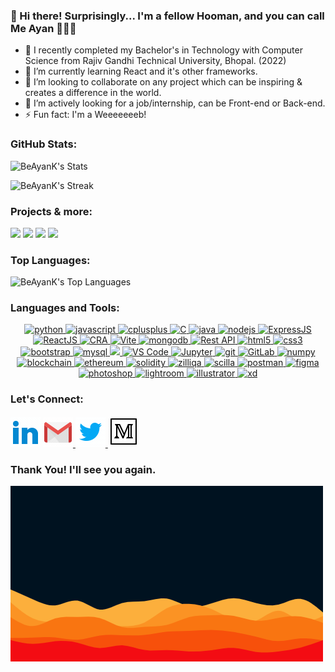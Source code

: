 ### 👋 Hi there! Surprisingly... I'm a fellow Hooman, and you can call Me Ayan 💆🏻‍♂️


- 🔭 I recently completed my Bachelor's in Technology with Computer Science from Rajiv Gandhi Technical University, Bhopal. (2022)
- 🌱 I’m currently learning React and it's other frameworks.
- 👯 I’m looking to collaborate on any project which can be inspiring & creates a difference in the world.
- 🤔 I’m actively looking for a job/internship, can be Front-end or Back-end.
- ⚡ Fun fact: I'm a Weeeeeeeb!

### GitHub Stats:

![BeAyanK's Stats](https://github-readme-stats.vercel.app/api?username=BeAyanK&theme=algolia&show_icons=true&hide_border=false&count_private=true)

![BeAyanK's Streak](https://github-readme-streak-stats.herokuapp.com/?user=BeAyanK&theme=algolia&hide_border=false)
<!--- ![](https://visitor-badge.laobi.icu/badge?page_id=BeAyanK.BeAyanK) -->

### Projects & more:

![](https://github-readme-stats.vercel.app/api/pin/?username=BeAyanK&repo=Express-CRUD-app&cache_seconds=86400&theme=algolia)
![](https://github-readme-stats.vercel.app/api/pin/?username=BeAyanK&repo=travel-journal&cache_seconds=86400&theme=algolia)
![](https://github-readme-stats.vercel.app/api/pin/?username=BeAyanK&repo=expense-tracker&cache_seconds=86400&theme=algolia)
![](https://github-readme-stats.vercel.app/api/pin/?username=BeAyanK&repo=Booking-Appointment&cache_seconds=86400&theme=algolia)


### Top Languages:

![BeAyanK's Top Languages](https://github-readme-stats.vercel.app/api/top-langs/?username=BeAyanK&theme=algolia&show_icons=true&hide_border=false&layout=compact)

### Languages and Tools:

<div align="center"> 
        <a href="https://www.python.org" target="_blank"> 
                <img src="https://img.icons8.com/fluency/40/null/python.png" alt="python" width="40" height="40"/> 
        </a>
        <a href="https://developer.mozilla.org/en-US/docs/Web/JavaScript" target="_blank"> 
                <img src="https://img.icons8.com/color/48/null/javascript--v1.png" alt="javascript" width="40" height="40"/> 
        </a>
        <a href="https://www.w3schools.com/cpp/" target="_blank">
                <img src="https://img.icons8.com/color/48/null/c-plus-plus-logo.png"/ alt="cplusplus" width="40" height="40"/> 
        </a>
        <a href="https://www.cprogramming.com/" target="_blank">
                <img src="https://img.icons8.com/fluency/48/null/c-programming.png" height="40" width="40" alt="C"/>
        </a>        
        <a href="https://www.w3schools.com/java/" target="_blank">
                <img src="https://img.icons8.com/color/40/null/java-coffee-cup-logo--v1.png" alt="java"/>
        </a>
        <a href="https://nodejs.org" target="_blank"> 
                <img src="https://img.icons8.com/fluency/48/null/node-js.png" alt="nodejs" width="40" height="40"/> 
        </a>
        <a href="https://developer.mozilla.org/en-US/docs/Learn/Server-side/Express_Nodejs/Introduction" target="_blank">
                <img src="https://img.icons8.com/ios/40/ffffff/express-js.png" alt="ExpressJS" height="40" width="40"/>
        </a>
        <a href="https://reactjs.org/" target="_blank">
                <img src="https://img.icons8.com/color/40/null/react-native.png" alt="ReactJS"/>
        </a>
        <a href="https://create-react-app.dev/docs/getting-started" target="_blank">
                <img src="https://create-react-app.dev/img/logo.svg" height="40" width="40" alt="CRA"/>
        </a>
        <a href="https://vitejs.dev" target="_blank" rel="noopener noreferrer">
                <img width="40" height="40" src="https://vitejs.dev/logo.svg" alt="Vite">
        </a>
        <a href="https://www.mongodb.com/" target="_blank"> 
                <img src="https://img.icons8.com/color/40/null/mongodb.png" alt="mongodb" width="40" height="40"/> 
        </a>
        <a href="https://www.restapitutorial.com/" target="_blank">
                <img src="https://img.icons8.com/color/40/null/api.png" alt="Rest API"/>
        </a>
        <a href="https://www.w3.org/html/" target="_blank"> 
                <img src="https://img.icons8.com/color/40/null/html-5--v1.png" alt="html5" width="40" height="40"/> 
        </a> 
        <a href="https://www.w3schools.com/css/" target="_blank">
                <img src="https://img.icons8.com/fluency/40/null/css3.png" alt="css3" width="40" height="40"/>
        </a>
        <a href="https://getbootstrap.com" target="_blank">
                <img src="https://img.icons8.com/color/40/null/bootstrap.png" alt="bootstrap" width="40" height="40"/> 
        </a>
        <a href="https://www.mysql.com/" target="_blank"> 
                <img src="https://img.icons8.com/color/40/null/my-sql.png" alt="mysql" width="40" height="40"/> 
        </a> 
        <a href="https://www.netlify.com/" target="_blank">
                <img src="https://img.icons8.com/external-tal-revivo-color-tal-revivo/40/null/external-netlify-a-cloud-computing-company-that-offers-hosting-and-serverless-backend-services-for-static-websites-logo-color-tal-revivo.png" alt"netlify" />
        </a>        
        <a href="https://code.visualstudio.com/" target="_blank">
                <img src="https://img.icons8.com/color/40/null/visual-studio-code-2019.png" alt="VS Code" />
        </a>
        <a href="https://jupyter.org/" target="_blank">
                <img src="https://img.icons8.com/fluency/40/null/jupyter.png" alt="Jupyter" />
        </a>
        <a href="https://git-scm.com/" target="_blank"> 
                <img src="https://www.vectorlogo.zone/logos/git-scm/git-scm-icon.svg" alt="git" width="40" height="40"/> 
        </a>
        <a href="https://about.gitlab.com/" target="_blank">
                <img src="https://img.icons8.com/color/40/null/gitlab.png" alt="GitLab"/>
        </a>
        <a href="https://numpy.org/" target="_blank">
                <img src="https://img.icons8.com/color/40/null/numpy.png" alt="numpy" />
        </a>
        <a href="https://www.blockchain.com/" target="_blank">
                <img src="https://img.icons8.com/fluency/40/null/blockchain-new-logo.png" alt="blockchain" />
        </a>
        <a href="https://ethereum.org/en/" target="_blank">
                <img src="https://img.icons8.com/color/40/null/ethereum.png" alt="ethereum" />
        </a>
        <a href="https://soliditylang.org/" target="_blank">
                <img src="https://img.icons8.com/material-rounded/40/9FA8DA/solidity.png" alt="solidity" />
        </a>
        <a href="https://www.zilliqa.com/" target="_blank">
                <img src="https://img.icons8.com/external-black-fill-lafs/40/22C3E6/external-Zilliqa-cryptocurrency-black-fill-lafs.png" alt="zilliqa"/>
        </a>
        <a href="https://ide.zilliqa.com/#/" target="_blank">
                <img src="https://imgs.search.brave.com/AxzB0yNJqO3of3VCwe5Bz9_SsCVAjOr6DQbyK0jeDy8/rs:fit:800:553:1/g:ce/aHR0cHM6Ly9zY2ls/bGEtbGFuZy5vcmcv/aW1hZ2VzL1NjaWxs/YS1sb2dvLW9ubHkt/cC04MDAucG5n" alt="scilla" width="40" height="40" />
        </a>
        <a href="https://postman.com" target="_blank">
                <img src="https://img.icons8.com/external-tal-revivo-color-tal-revivo/40/null/external-postman-is-the-only-complete-api-development-environment-logo-color-tal-revivo.png" alt="postman"/>
        </a>
        <a href="https://www.figma.com/" target="_blank"> 
                <img src="https://img.icons8.com/color/40/null/figma--v1.png" alt="figma" width="40" height="40"/> 
        </a>
        <a href="https://www.photoshop.com/en" target="_blank"> 
                <img src="https://img.icons8.com/fluency/40/null/adobe-photoshop.png" alt="photoshop" width="40" height="40"/> 
        </a> 
        <a href="https://lightroom.adobe.com/" target="_blank">
                <img src="https://img.icons8.com/fluency/40/null/adobe-lightroom.png" alt="lightroom"/>
        </a>
        <a href="https://www.adobe.com/in/products/illustrator.html" target="_blank"> 
                <img src="https://img.icons8.com/fluency/40/null/adobe-illustrator.png" alt="illustrator" width="40" height="40"/> 
        </a>
        <a href="https://helpx.adobe.com/in/xd/get-started.html" target="_blank">
                <img src="https://img.icons8.com/fluency/40/null/adobe-xd.png" alt="xd">
        </a>
</div>

### Let's Connect:

<div align="left">
        <a href="https://www.linkedin.com/in/ayan-khan-work/" target="_blank">
        <img src="https://github.com/BeAyanK/BeAyanK/blob/main/git%20icons/icons8-linkedin-2.gif" /></a>
        <a href="mailto:beaayank@gmail.com" target="_blank">
        <img src="https://github.com/BeAyanK/BeAyanK/blob/main/git%20icons/icons8-gmail-logo.gif" /> </a>
        <a href="https://twitter.com/ChhodoYrr" target="_blank">
        <img src="https://github.com/BeAyanK/BeAyanK/blob/main/git%20icons/icons8-twitter.gif" /> </a>
        <a href="https://medium.com/@ultrainstinct" target="_blank">
        <img src="https://github.com/BeAyanK/BeAyanK/blob/main/git%20icons/medium.gif" /> </a>
</div>

### Thank You! I'll see you again.

<img src="https://github.com/BeAyanK/BeAyanK/blob/main/git%20icons/layered-readme.png" />
<!--
**BeAyanK/BeAyanK** is a ✨ _special_ ✨ repository because its `README.md` (this file) appears on your GitHub profile.

Here are some ideas to get you started:3

-->

